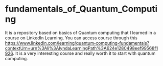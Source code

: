 # fundamentals_of_Quantum_Computing
It is a repository based on basics of Quantum computing that I learned in a course on LinkedIn Learning. You can access course through this    https://www.linkedin.com/learning/quantum-computing-fundamentals?contextUrn=urn%3Ali%3AlyndaLearningPath%3A624e1280498eef99568f1926.
It is a very interesting course and really worth it to start with quantum computing.
